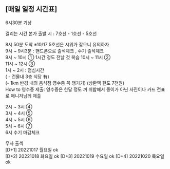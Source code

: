 ## [매일 일정 시간표]

6시30분 기상

걸리는 시간   본가 출발 시 : 7호선 - 1호선 - 5호선    

8시 50분 도착	 ※10/17 5호선은 시위가 잦으니 유의하자  
9시 ~ 9시3분 : 핸드폰으로 출석체크 , 수기 출석체크  
9시 ~ 10시 ①     1시간 정도 전날 것 복습
10시 ~ 11시 ②  
11시 ~ 12시 ③  
1시 ~ 2시 : 점심시간   
					( - 건물내 3층 식당 有)      
		 			(- 1km 반경 내의 음식점 영수증 꼭 챙기기)   (상환액 한도 7천원)   
					How to 영수증 제출: 영수증은 한달 정도 꺼 취합해서 종이가 아닌 사진이나 카드 전표로 매니저님께 제출
					
2시 ~ 3시 ④  
3시 ~ 4시 ⑤  
4시 ~ 5시 ⑥  
5시 ~ 6시 ⑦  
6시   수기 마감체크  


무사 출첵   
[D+1] 20221017 월요일 ok   
[D+2] 20221018 화요일 ok
[D+3] 20221019 수요일 ok
[D+4] 20221020 목요일 ok
